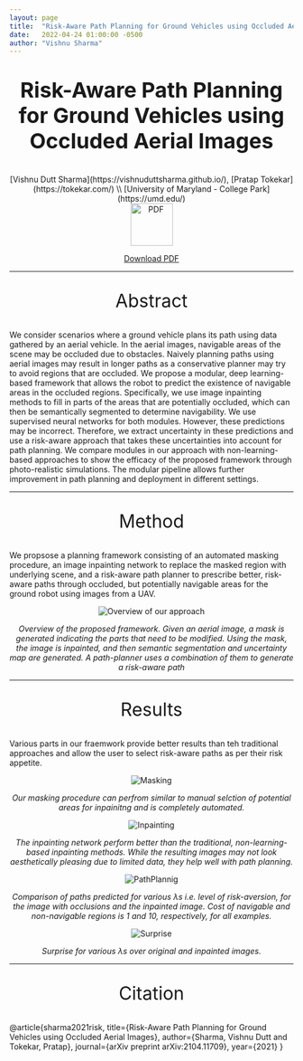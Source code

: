 ```yaml
---
layout: page
title:  "Risk-Aware Path Planning for Ground Vehicles using Occluded Aerial Images"
date:   2022-04-24 01:00:00 -0500
author: "Vishnu Sharma"
---
```

<p align="center" style="font-size:28pt"><strong>Risk-Aware Path Planning for Ground Vehicles using Occluded Aerial Images</strong></p>

<div align="center" markdown="1" style="justify-content:space-between;">
[Vishnu Dutt Sharma](https://vishnuduttsharma.github.io/), [Pratap Tokekar](https://tokekar.com/) \\
[University of Maryland - College Park](https://umd.edu/)
</div>


<div align="center" style="justify-content:space-between;">
<a href="https://arxiv.org/pdf/2104.11709.pdf">
<img src="../img/projects/occlusion_icon.png" style="width: 75px;" alt="PDF"/>
</a>
	
<a href="https://arxiv.org/pdf/2104.11709.pdf">Download PDF</a>
</div>

---

<center>
<p style="font-size:24pt">Abstract</p>
</center>

We consider scenarios where a ground vehicle plans its path using data gathered by an aerial vehicle. In the aerial images, navigable areas of the scene may be occluded due to obstacles. Naively planning paths using aerial images may result in longer paths as a conservative planner may try to avoid regions that are occluded. We propose a modular, deep learning-based framework that allows the robot to predict the existence of navigable areas in the occluded regions. Specifically, we use image inpainting methods to fill in parts of the areas that are potentially occluded, which can then be semantically segmented to determine navigability. We use supervised neural networks for both modules. However, these predictions may be incorrect. Therefore, we extract uncertainty in these predictions and use a risk-aware approach that takes these uncertainties into account for path planning. We compare modules in our approach with non-learning-based approaches to show the efficacy of the proposed framework through photo-realistic simulations. The modular pipeline allows further improvement in path planning and deployment in different settings.

---

<center>
<p style="font-size:24pt">Method</p>
</center>

We propsose a planning framework consisting of an automated masking procedure, an image inpainting network to replace the masked region with underlying scene, and a risk-aware path planner to prescribe better, risk-aware paths through occluded, but potentially navigable areas for the ground robot using images from a UAV.

<div align="center" style="justify-content:space-between;">
<img src="../img/projects/occlusion_overview.png" alt="Overview of our approach"/> 

*Overview of the proposed framework. Given an aerial image, a mask is generated indicating the parts that need to
be modified. Using the mask, the image is inpainted, and then semantic segmentation and uncertainty map are generated. A
path-planner uses a combination of them to generate a risk-aware path*
</div>

---

<center>
<p style="font-size:24pt">Results</p>
</center>

Various parts in our fraemwork provide better results than teh traditional approaches and allow the user to select risk-aware paths as per their risk appetite.

<div align="center" markdown="1" style="justify-content:space-between;">

![Masking](/img/projects/occlusion_mask_exp.png "Our method can perfrom similar to manual selction of potential areas for inpainitng and is completely automated.") 

*Our masking procedure can perfrom similar to manual selction of potential areas for inpainitng and is completely automated.*

![Inpainting](/img/projects/occlusion_inpaint_exp.png "The inpainting network perform better than the traditional, non-learning-based inpainting methods. While the resulting images may not look aesthetically pleasing due to limited data, they help well with path planning") 

*The inpainting network perform better than the traditional, non-learning-based inpainting methods. While the resulting images may not look aesthetically pleasing due to limited data, they help well with path planning.*

![PathPlannig](/img/projects/occlusion_inpaint_path.png "Comparison of paths predicted for various λs i.e. level of risk-aversion, for the image with occlusions and the inpainted image")

*Comparison of paths predicted for various λs i.e. level of risk-aversion, for the image with occlusions and the inpainted image. Cost of navigable and non-navigable regions is 1 and 10, respectively, for all examples.*

![Surprise](/img/projects/occlusion_surprise_plot.png "Surprise for various λs over original and inpainted images")

*Surprise for various λs over original and inpainted images.*

</div>

---

<center>
<p style="font-size:24pt">Citation</p>
</center>
	@article{sharma2021risk,
	  title={Risk-Aware Path Planning for Ground Vehicles using Occluded Aerial Images},
	  author={Sharma, Vishnu Dutt and Tokekar, Pratap},
	  journal={arXiv preprint arXiv:2104.11709},
	  year={2021}
	}






